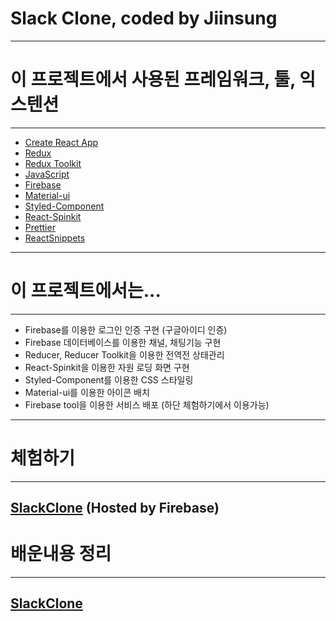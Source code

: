 # Slack Clone, coded by Jiinsung
---

# 이 프로젝트에서 사용된 프레임워크, 툴, 익스텐션
---
* [Create React App](https://github.com/facebook/create-react-app)
* [Redux](https://redux.js.org/) 
* [Redux Toolkit](https://redux-toolkit.js.org/)
* [JavaScript](https://developer.mozilla.org/ko/docs/Web/JavaScript)
* [Firebase](https://firebase.google.com/)
* [Material-ui](https://mui.com/)
* [Styled-Component](https://styled-components.com/)
* [React-Spinkit]()
* [Prettier](https://prettier.io/)
* [ReactSnippets](https://www.npmjs.com/package/react-spinkit)
---

# 이 프로젝트에서는... 
---
* Firebase를 이용한 로그인 인증 구현 (구글아이디 인증)
* Firebase 데이터베이스를 이용한 채널, 채팅기능 구현
* Reducer, Reducer Toolkit을 이용한 전역전 상태관리 
* React-Spinkit을 이용한 자원 로딩 화면 구현
* Styled-Component를 이용한 CSS 스타일링
* Material-ui를 이용한 아이콘 배치
* Firebase tool을 이용한 서비스 배포 (하단 체험하기에서 이용가능)
---

# 체험하기
---
## [SlackClone](https://slackclone-2cdcb.web.app) (Hosted by Firebase)

# 배운내용 정리 
---
## [SlackClone](notion링크)
